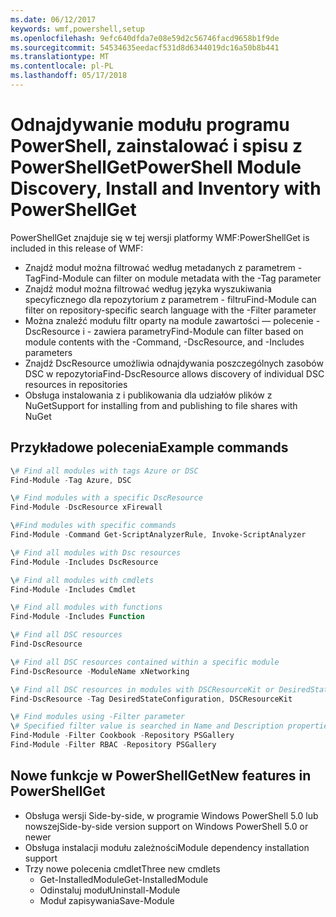 ```yaml
---
ms.date: 06/12/2017
keywords: wmf,powershell,setup
ms.openlocfilehash: 9efc640dfda7e08e59d2c56746facd9658b1f9de
ms.sourcegitcommit: 54534635eedacf531d8d6344019dc16a50b8b441
ms.translationtype: MT
ms.contentlocale: pl-PL
ms.lasthandoff: 05/17/2018
---
```

# <a name="powershell-module-discovery-install-and-inventory-with-powershellget"></a><span data-ttu-id="fbcf7-102">Odnajdywanie modułu programu PowerShell, zainstalować i spisu z PowerShellGet</span><span class="sxs-lookup"><span data-stu-id="fbcf7-102">PowerShell Module Discovery, Install and Inventory with PowerShellGet</span></span>

<span data-ttu-id="fbcf7-103">PowerShellGet znajduje się w tej wersji platformy WMF:</span><span class="sxs-lookup"><span data-stu-id="fbcf7-103">PowerShellGet is included in this release of WMF:</span></span>
-   <span data-ttu-id="fbcf7-104">Znajdź moduł można filtrować według metadanych z parametrem - Tag</span><span class="sxs-lookup"><span data-stu-id="fbcf7-104">Find-Module can filter on module metadata with the -Tag parameter</span></span>
-   <span data-ttu-id="fbcf7-105">Znajdź moduł można filtrować według języka wyszukiwania specyficznego dla repozytorium z parametrem - filtru</span><span class="sxs-lookup"><span data-stu-id="fbcf7-105">Find-Module can filter on repository-specific search language with the -Filter parameter</span></span>
-   <span data-ttu-id="fbcf7-106">Można znaleźć modułu filtr oparty na module zawartości — polecenie - DscResource i - zawiera parametry</span><span class="sxs-lookup"><span data-stu-id="fbcf7-106">Find-Module can filter based on module contents with the -Command, -DscResource, and -Includes parameters</span></span>
-   <span data-ttu-id="fbcf7-107">Znajdź DscResource umożliwia odnajdywania poszczególnych zasobów DSC w repozytoria</span><span class="sxs-lookup"><span data-stu-id="fbcf7-107">Find-DscResource allows discovery of individual DSC resources in repositories</span></span>
-   <span data-ttu-id="fbcf7-108">Obsługa instalowania z i publikowania dla udziałów plików z NuGet</span><span class="sxs-lookup"><span data-stu-id="fbcf7-108">Support for installing from and publishing to file shares with NuGet</span></span>

## <a name="example-commands"></a><span data-ttu-id="fbcf7-109">Przykładowe polecenia</span><span class="sxs-lookup"><span data-stu-id="fbcf7-109">Example commands</span></span>
```powershell
\# Find all modules with tags Azure or DSC
Find-Module -Tag Azure, DSC

\# Find modules with a specific DscResource
Find-Module -DscResource xFirewall

\#Find modules with specific commands
Find-Module -Command Get-ScriptAnalyzerRule, Invoke-ScriptAnalyzer

\# Find all modules with Dsc resources
Find-Module -Includes DscResource

\# Find all modules with cmdlets
Find-Module -Includes Cmdlet

\# Find all modules with functions
Find-Module -Includes Function

\# Find all DSC resources
Find-DscResource

\# Find all DSC resources contained within a specific module
Find-DscResource -ModuleName xNetworking

\# Find all DSC resources in modules with DSCResourceKit or DesiredStateConfiguration
Find-DscResource -Tag DesiredStateConfiguration, DSCResourceKit

\# Find modules using -Filter parameter
\# Specified filter value is searched in Name and Description properties
Find-Module -Filter Cookbook -Repository PSGallery
Find-Module -Filter RBAC -Repository PSGallery
```

## <a name="new-features-in-powershellget"></a><span data-ttu-id="fbcf7-110">Nowe funkcje w PowerShellGet</span><span class="sxs-lookup"><span data-stu-id="fbcf7-110">New features in PowerShellGet</span></span>
-   <span data-ttu-id="fbcf7-111">Obsługa wersji Side-by-side, w programie Windows PowerShell 5.0 lub nowszej</span><span class="sxs-lookup"><span data-stu-id="fbcf7-111">Side-by-side version support on Windows PowerShell 5.0 or newer</span></span>
-   <span data-ttu-id="fbcf7-112">Obsługa instalacji modułu zależności</span><span class="sxs-lookup"><span data-stu-id="fbcf7-112">Module dependency installation support</span></span>
-   <span data-ttu-id="fbcf7-113">Trzy nowe polecenia cmdlet</span><span class="sxs-lookup"><span data-stu-id="fbcf7-113">Three new cmdlets</span></span>
    -   <span data-ttu-id="fbcf7-114">Get-InstalledModule</span><span class="sxs-lookup"><span data-stu-id="fbcf7-114">Get-InstalledModule</span></span>
    -   <span data-ttu-id="fbcf7-115">Odinstaluj moduł</span><span class="sxs-lookup"><span data-stu-id="fbcf7-115">Uninstall-Module</span></span>
    -   <span data-ttu-id="fbcf7-116">Moduł zapisywania</span><span class="sxs-lookup"><span data-stu-id="fbcf7-116">Save-Module</span></span>
